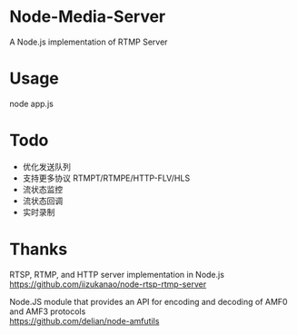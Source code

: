 # Node-Media-Server
A Node.js implementation of RTMP Server 
 
# Usage 
  node app.js

# Todo
 - 优化发送队列
 - 支持更多协议  RTMPT/RTMPE/HTTP-FLV/HLS
 - 流状态监控
 - 流状态回调
 - 实时录制

# Thanks
RTSP, RTMP, and HTTP server implementation in Node.js  
https://github.com/iizukanao/node-rtsp-rtmp-server

Node.JS module that provides an API for encoding and decoding of AMF0 and AMF3 protocols  
https://github.com/delian/node-amfutils
